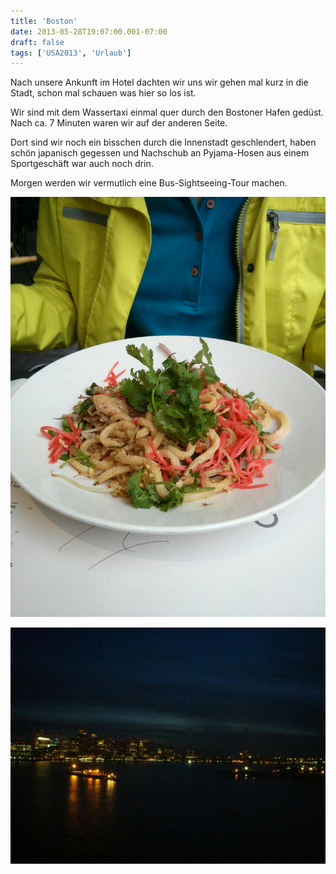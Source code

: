 ```yaml
---
title: 'Boston'
date: 2013-05-28T19:07:00.001-07:00
draft: false
tags: ['USA2013', 'Urlaub']
---
```


Nach unsere Ankunft im Hotel dachten wir uns wir gehen mal kurz in die Stadt, schon mal schauen was hier so los ist.

Wir sind mit dem Wassertaxi einmal quer durch den Bostoner Hafen gedüst.  
Nach ca. 7 Minuten waren wir auf der anderen Seite.

Dort sind wir noch ein bisschen durch die Innenstadt geschlendert, haben schön japanisch gegessen und Nachschub an Pyjama-Hosen aus einem Sportgeschäft war auch noch drin.

Morgen werden wir vermutlich eine Bus-Sightseeing-Tour machen.

![](/urlaub11to15-images/13/IMG_20130528_184147.jpg)

![](/urlaub11to15-images/13/IMG_20130528_205438.jpg)